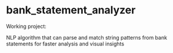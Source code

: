 # bank_statement_analyzer

Working project:

NLP algorithm that can parse and match string patterns from bank statements for faster analysis and visual insights
